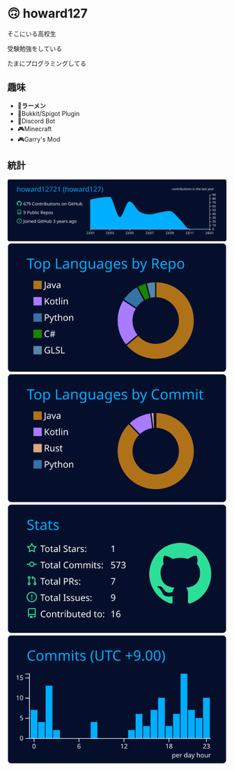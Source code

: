 # 🙃 howard127

そこにいる高校生

受験勉強をしている

たまにプログラミングしてる

## 趣味

- 🍜**ラーメン**
- 🔧Bukkit/Spigot Plugin
- 🔧Discord Bot
- 🎮Minecraft
- 🎮Garry's Mod

## 統計

[![](https://raw.githubusercontent.com/howard12721/howard12721/main/profile-summary-card-output/algolia/0-profile-details.svg)](https://github.com/vn7n24fzkq/github-profile-summary-cards)
[![](https://raw.githubusercontent.com/howard12721/howard12721/main/profile-summary-card-output/algolia/1-repos-per-language.svg)](https://github.com/vn7n24fzkq/github-profile-summary-cards) [![](https://raw.githubusercontent.com/howard12721/howard12721/main/profile-summary-card-output/algolia/2-most-commit-language.svg)](https://github.com/vn7n24fzkq/github-profile-summary-cards)
[![](https://raw.githubusercontent.com/howard12721/howard12721/main/profile-summary-card-output/algolia/3-stats.svg)](https://github.com/vn7n24fzkq/github-profile-summary-cards) [![](https://raw.githubusercontent.com/howard12721/howard12721/main/profile-summary-card-output/algolia/4-productive-time.svg)](https://github.com/vn7n24fzkq/github-profile-summary-cards)
